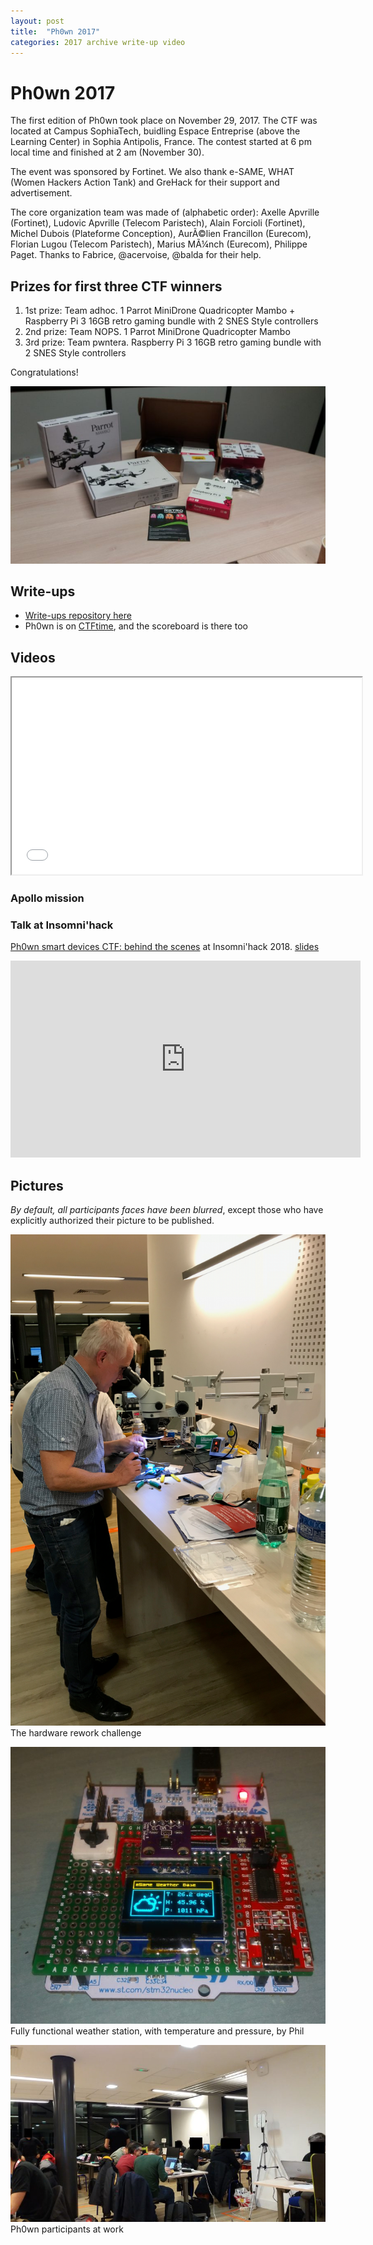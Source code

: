 ```yaml
---
layout: post
title:  "Ph0wn 2017"
categories: 2017 archive write-up video
---
```


# Ph0wn 2017

The first edition of Ph0wn took place on November 29, 2017. The CTF was located at Campus SophiaTech, buidling Espace Entreprise (above the Learning Center) in Sophia Antipolis, France. The contest started at 6 pm local time and finished at 2 am (November 30).

The event was sponsored by Fortinet. We also thank e-SAME, WHAT (Women Hackers Action Tank) and GreHack for their support and advertisement.

The core organization team was made of (alphabetic order): Axelle Apvrille (Fortinet), Ludovic Apvrille (Telecom Paristech), Alain Forcioli (Fortinet), Michel Dubois (Plateforme Conception), AurÃ©lien Francillon (Eurecom), Florian Lugou (Telecom Paristech), Marius MÃ¼nch (Eurecom), Philippe Paget. Thanks to Fabrice, @acervoise, @balda for their help.

## Prizes for first three CTF winners


1. 1st prize: Team adhoc. 1 Parrot MiniDrone Quadricopter Mambo + Raspberry Pi 3 16GB retro gaming bundle with 2 SNES Style controllers
2. 2nd prize: Team NOPS.  1 Parrot MiniDrone Quadricopter Mambo
3. 3rd prize:  Team pwntera. Raspberry Pi 3 16GB retro gaming bundle with 2 SNES Style controllers

Congratulations!

![](/images/ph0wn2017-prizes.jpg)

## Write-ups

- [Write-ups repository here](https://github.com/cryptax/write-ups-2017/tree/master/ph0wn-ctf-2017)
- Ph0wn is on [CTFtime](https://ctftime.org/event/521), and the scoreboard is there too

## Videos

<iframe src="/videos/ph0wn-apollo.mp4" width="560" height="315" allowfullscreen="allowfullscreen"></iframe>

### Apollo mission

### Talk at Insomni'hack

[Ph0wn smart devices CTF: behind the scenes](https://www.youtube.com/watch?v=aWN016UNmIY&index=19&list=PLcAhMYXnWf9sYK5ppbqiJ-LjUbwALYeOq) at Insomni'hack 2018. [slides](https://fortiguard.com/events/2159/insomnihack-2018-ph0wn-smart-devices-ctf-behind-the-scenes)

<iframe src="https://www.youtube.com/embed/aWN016UNmIY" width="560" height="315" frameborder="0" allowfullscreen="allowfullscreen"></iframe>


## Pictures

*By default, all participants faces have been blurred*, except those who have explicitly authorized their picture to be published.

![](/images/ph0wn2017-hardware-rework.png)
The hardware rework challenge

![](/images/ph0wn2017-weatherstation.jpg)
Fully functional weather station, with temperature and pressure, by Phil

![](/images/ph0wn2017-participants.jpg)
Ph0wn participants at work

